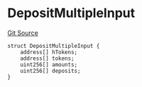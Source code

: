 # DepositMultipleInput
[Git Source](https://github.com/Maia-DAO/2023-09-maia-remediations/blob/main/src/interfaces/BridgeAgentStructs.sol)


```solidity
struct DepositMultipleInput {
    address[] hTokens;
    address[] tokens;
    uint256[] amounts;
    uint256[] deposits;
}
```

